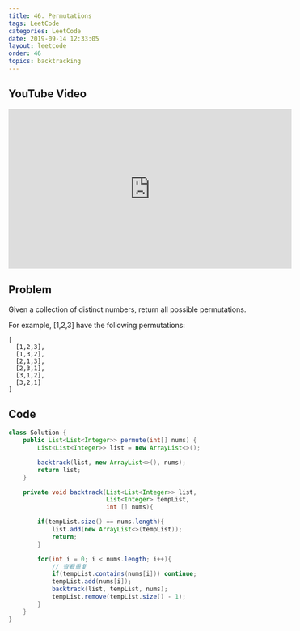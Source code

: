 ```yaml
---
title: 46. Permutations
tags: LeetCode
categories: LeetCode
date: 2019-09-14 12:33:05
layout: leetcode
order: 46
topics: backtracking
---
```


## YouTube Video

<iframe width="560" height="315" src="https://www.youtube.com/embed/9Pqv5ErFj_8" frameborder="0" allow="accelerometer; autoplay; encrypted-media; gyroscope; picture-in-picture" allowfullscreen></iframe>

## Problem

Given a collection of distinct numbers, return all possible permutations.

For example,
[1,2,3] have the following permutations:

```
[
  [1,2,3],
  [1,3,2],
  [2,1,3],
  [2,3,1],
  [3,1,2],
  [3,2,1]
]
```

## Code

```java
class Solution {
    public List<List<Integer>> permute(int[] nums) {
        List<List<Integer>> list = new ArrayList<>();

        backtrack(list, new ArrayList<>(), nums);
        return list;
    }

    private void backtrack(List<List<Integer>> list,
                           List<Integer> tempList,
                           int [] nums){

        if(tempList.size() == nums.length){
            list.add(new ArrayList<>(tempList));
            return;
        }

        for(int i = 0; i < nums.length; i++){
            // 查看重复
            if(tempList.contains(nums[i])) continue;
            tempList.add(nums[i]);
            backtrack(list, tempList, nums);
            tempList.remove(tempList.size() - 1);
        }
    }
}
```
